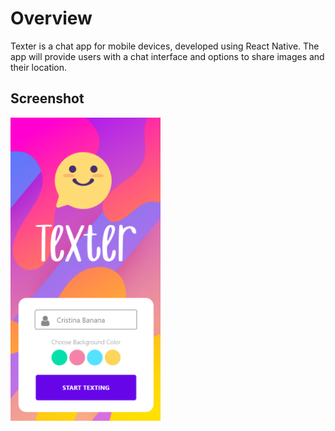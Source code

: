 # Overview

Texter is a chat app for mobile devices, developed using React Native. The app will provide users with a chat interface and options to share images and their location.

## Screenshot

<img width="240" height="485" src="https://github.com/MichiyoYo/texter/blob/main/demo/texter%20screenshot.png?raw=true" alt="A screenshot of the splash page">
